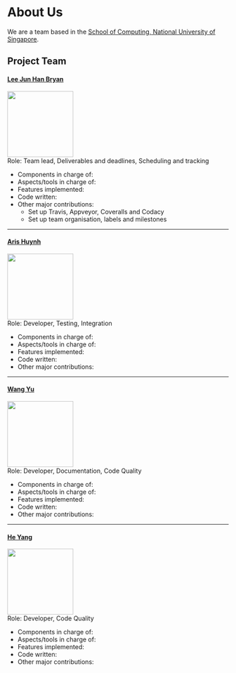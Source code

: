 # About Us

We are a team based in the [School of Computing, National University of Singapore](http://www.comp.nus.edu.sg).

## Project Team

#### [Lee Jun Han Bryan](https://github.com/bryanleejh) <br>
<img src="https://avatars3.githubusercontent.com/u/12642495?v=3&s=460" width="150"><br>
Role: Team lead, Deliverables and deadlines, Scheduling and tracking <br>
* Components in charge of: 
* Aspects/tools in charge of:
* Features implemented:
* Code written: 
* Other major contributions:
   * Set up Travis, Appveyor, Coveralls and Codacy
   * Set up team organisation, labels and milestones

-----

#### [Aris Huynh](xxx)
<img src="xxx" width="150"><br>
Role: Developer, Testing, Integration  <br>  
* Components in charge of: 
* Aspects/tools in charge of:
* Features implemented:
* Code written: 
* Other major contributions:

-----

#### [Wang Yu](xxx)
<img src="xxx" width="150"><br>
Role: Developer, Documentation, Code Quality <br>  
* Components in charge of: 
* Aspects/tools in charge of:
* Features implemented:
* Code written: 
* Other major contributions:

-----

#### [He Yang](xxx)
<img src="xxx" width="150"><br>
Role: Developer, Code Quality <br>  
* Components in charge of: 
* Aspects/tools in charge of:
* Features implemented:
* Code written: 
* Other major contributions:
